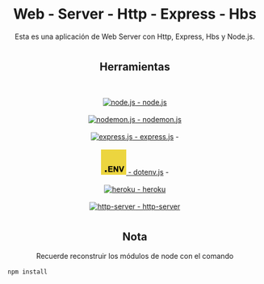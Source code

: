 <h1 align="center">Web - Server - Http - Express - Hbs</h1>
<p align="center">
  Esta es una aplicación de Web Server con Http, Express, Hbs y Node.js.
</p>
<h1></h1>
<h2 align="center">Herramientas</h2>
<br>
<p align="center">
  <a href="https://nodejs.org/es/" target="_blank" rel="node.js" >
  <img src="https://nodejs.org/static/images/logo.svg" alt="node.js" width="50" height="50"/>
   - node.js</a>
  <br><br>
  <a href="https://www.npmjs.com/package/nodemon" target="_blank" rel="nodemon.js">
  <img src="https://user-images.githubusercontent.com/13700/35731649-652807e8-080e-11e8-88fd-1b2f6d553b2d.png" alt="nodemon.js" width="50" height="50"/>
   - nodemon.js</a>
  <br><br>
  <a href="https://www.npmjs.com/package/express" target="_blank" rel="express.js">
  <img src="https://i.imgur.com/V1RWR7l.png" alt="express.js" width="50" height="50"/>
   - express.js</a>
- <br><br>
  <a href="https://www.npmjs.com/package/dotenv" target="_blank" rel="dotenv.js">
  <img src="https://raw.githubusercontent.com/motdotla/dotenv/master/dotenv.png" alt="dotenv.js" width="50" height="50"/>
   - dotenv.js</a>
 - <br><br>
  <a href="https://devcenter.heroku.com/" target="_blank" rel="heroku">
  <img src="https://www.herokucdn.com/favicons/favicon.ico" alt="heroku" width="50" height="50"/>
   - heroku</a>
  <br><br>
  <a href="https://www.npmjs.com/package/http-server" target="_blank" rel="http-server">
  <img src="https://i.imgur.com/V1RWR7l.png" alt="http-server" width="50" height="50"/>
   - http-server</a>
</p>
<h1></h1>
<h2 align="center">Nota</h2>
  <p align="center">
    Recuerde reconstruir los módulos de node con el comando
  </p>

    npm install

<h1></h1>
